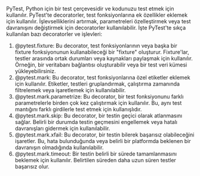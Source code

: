 PyTest, Python için bir test çerçevesidir ve kodunuzu test etmek için kullanılır. PyTest'te decoratorler, test fonksiyonlarına ek özellikler eklemek için kullanılır. İşlevselliklerini artırmak, parametreleri özelleştirmek veya test davranışını değiştirmek için decoratorler kullanılabilir.
İşte PyTest'te sıkça kullanılan bazı decoratorler ve işlevleri:
1.	@pytest.fixture: Bu decorator, test fonksiyonlarının veya başka bir fixture fonksiyonunun kullanabileceği bir "fixture" oluşturur. Fixture'lar, testler arasında ortak durumları veya kaynakları paylaşmak için kullanılır. Örneğin, bir veritabanı bağlantısı oluşturabilir veya bir test veri kümesi yükleyebilirsiniz.
2.	@pytest.mark: Bu decorator, test fonksiyonlarına özel etiketler eklemek için kullanılır. Etiketler, testleri gruplandırmak, çalıştırma zamanında filtrelemek veya işaretlemek için kullanılabilir. 
3.	@pytest.mark.parametrize: Bu decorator, bir test fonksiyonunu farklı parametrelerle birden çok kez çalıştırmak için kullanılır. Bu, aynı test mantığını farklı girdilerle test etmek için kullanışlıdır. 
4.	@pytest.mark.skip: Bu decorator, bir testin geçici olarak atlanmasını sağlar. Belirli bir durumda testin geçmesini engellemek veya hatalı davranışları gidermek için kullanılabilir. 
5.	@pytest.mark.xfail: Bu decorator, bir testin bilerek başarısız olabileceğini işaretler. Bu, hata bulunduğunda veya belirli bir platformda beklenen bir davranışın olmadığında kullanılabilir.
6.	@pytest.mark.timeout: Bir testin belirli bir sürede tamamlanmasını beklemek için kullanılır. Belirtilen süreden daha uzun süren testler başarısız olur.
